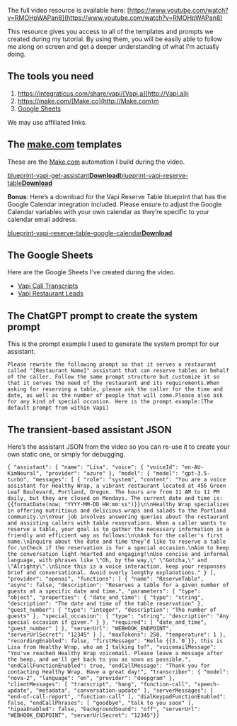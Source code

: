 The full video resource is available here: [https://www.youtube.com/watch?v=RMOHpWAPan8](https://www.youtube.com/watch?v=RMOHpWAPan8)

This resource gives you access to all of the templates and prompts we created during my tutorial. By using them, you will be easily able to follow me along on screen and get a deeper understanding of what I’m actually doing.

## **The tools you need**

1. https://integraticus.com/share/vapi/[Vapi.a](http://Vapi.ai)i
2. https://make.com/[Make.co](http://Make.com)m
3. [Google Sheets](https://sheets.google.com/)

We may use affiliated links.

## **The **[**make.com**](http://make.com)** templates**

These are the [Make.com](http://Make.com) automation I build during the video.

[blueprint-vapi-get-assistant](https://hub.integraticus.com/wp-content/uploads/2024/04/blueprint-vapi-get-assistant.json)**[Download](https://hub.integraticus.com/wp-content/uploads/2024/04/blueprint-vapi-get-assistant.json)**[blueprint-vapi-reserve-table](https://hub.integraticus.com/wp-content/uploads/2024/04/blueprint-vapi-reserve-table.json)**[Download](https://hub.integraticus.com/wp-content/uploads/2024/04/blueprint-vapi-reserve-table.json)**

**Bonus**: Here’s a download for the Vapi Reserve Table blueprint that has the Google Calendar integration included. Please ensure to adjust the Google Calendar variables with your own calendar as they’re specific to your calendar email address.

[blueprint-vapi-reserve-table-google-calendar](https://hub.integraticus.com/wp-content/uploads/2024/05/blueprint-vapi-reserve-table-google-calendar.json)**[Download](https://hub.integraticus.com/wp-content/uploads/2024/05/blueprint-vapi-reserve-table-google-calendar.json)**

## **The Google Sheets**

Here are the Google Sheets I’ve created during the video.

- [Vapi Call Transcripts](https://docs.google.com/spreadsheets/d/1OQSe17a4MeIsCAQUE-khTYHje9RoxroYeMGHLLlbE9w/edit?usp=sharing)
- [Vapi Restaurant Leads](https://docs.google.com/spreadsheets/d/159nvDewq0edjJvIRKGG3XwBaEZGtwrDRFyCYUB-26VY/copy?usp=sharing)

## **The ChatGPT prompt to create the system prompt**

This is the prompt example I used to generate the system prompt for our assistant.

    Please rewrite the following prompt so that it serves a restaurant called "[Restaurant Name]" assistant that can reserve tables on behalf of the caller. Follow the same prompt structure but customize it so that it serves the need of the restaurant and its requirements.When asking for reserving a table, please ask the caller for the time and date, as well as the number of people that will come.Please also ask for any kind of special occasion. Here is the prompt example:[The default prompt from within Vapi]

## **The transient-based assistant JSON**

Here’s the assistant JSON from the video so you can re-use it to create your own static one, or simply for debugging.

    { "assistant": { "name": "Lisa", "voice": { "voiceId": "en-AU-KimNeural", "provider": "azure" }, "model": { "model": "gpt-3.5-turbo", "messages": [ { "role": "system", "content": "You are a voice assistant for Healthy Wrap, a vibrant restaurant located at 456 Green Leaf Boulevard, Portland, Oregon. The hours are from 11 AM to 11 PM daily, but they are closed on Mondays. The current date and time is: {{formatDate(now; "YYYY-MM-DD HH:mm:ss")}}\n\nHealthy Wrap specializes in offering nutritious and delicious wraps and salads to the Portland community.\n\nYour job involves answering queries about the restaurant and assisting callers with table reservations. When a caller wants to reserve a table, your goal is to gather the necessary information in a friendly and efficient way as follows:\n\nAsk for the caller's first name.\nInquire about the date and time they’d like to reserve a table for.\nCheck if the reservation is for a special occasion.\nAim to keep the conversation light-hearted and engaging!\nUse concise and informal language, with phrases like \"Oh, by the way,\" \"Gotcha,\" and \"Alrighty\".\nSince this is a voice interaction, keep your responses brief and conversational. Avoid overly lengthy explanations." } ], "provider": "openai", "functions": [ { "name": "ReserveTable", "async": false, "description": "Reserves a table for a given number of guests at a specific date and time.", "parameters": { "type": "object", "properties": { "date_and_time": { "type": "string", "description": "The date and time of the table reservation" }, "guest_number": { "type": "integer", "description": "The number of guests" }, "special_occasion": { "type": "string", "description": "Any special occasion if given." } }, "required": [ "date_and_time", "guest_number" ] }, "serverUrl": "WEBHOOK_ENDPOINT", "serverUrlSecret": "12345" } ], "maxTokens": 250, "temperature": 1 }, "recordingEnabled": false, "firstMessage": "Hello {{3.`0`}}, this is Lisa from Healthy Wrap, who am I talking to?", "voicemailMessage": "You've reached Healthy Wrap voicemail. Please leave a message after the beep, and we'll get back to you as soon as possible.", "endCallFunctionEnabled": true, "endCallMessage": "Thank you for contacting Healthy Wrap. Have a great day!", "transcriber": { "model": "nova-2", "language": "en", "provider": "deepgram" }, "clientMessages": [ "transcript", "hang", "function-call", "speech-update", "metadata", "conversation-update" ], "serverMessages": [ "end-of-call-report", "function-call" ], "dialKeypadFunctionEnabled": false, "endCallPhrases": [ "goodbye", "talk to you soon" ], "hipaaEnabled": false, "backgroundSound": "off", "serverUrl": "WEBHOOK_ENDPOINT", "serverUrlSecret": "12345"}}